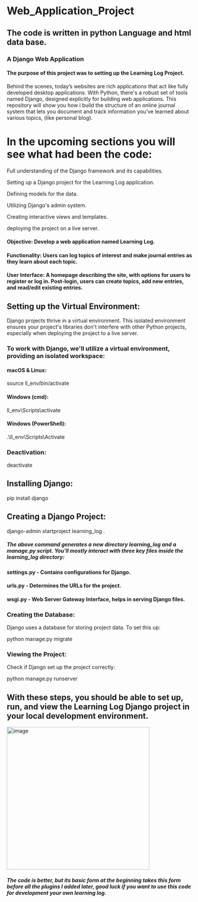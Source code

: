 # Web_Application_Project
## The code is written in python Language and html data base.
### A Django Web Application
#### The purpose of this project was to setting up the Learning Log Project.
Behind the scenes, today’s websites are rich applications that act like fully developed desktop applications. With Python, there's a robust set of tools named Django, designed explicitly for building web applications. This repository will show you how i 
build the structure of an online journal system that lets you document and track information you’ve learned about various topics,
(like personal blog).

# In the upcoming sections you will see what had been the code:
Full understanding of the Django framework and its capabilities.

Setting up a Django project for the Learning Log application.

Defining models for the data.

Utilizing Django's admin system.

Creating interactive views and templates.

deploying the project on a live server.

#### Objective: Develop a web application named Learning Log.
#### Functionality: Users can log topics of interest and make journal entries as they learn about each topic.
#### User Interface: A homepage describing the site, with options for users to register or log in. Post-login, users can create topics, add new entries, and read/edit existing entries.

## Setting up the Virtual Environment:
Django projects thrive in a virtual environment. This isolated environment ensures your project's libraries don't interfere with other Python projects, especially when deploying the project to a live server.
### To work with Django, we'll utilize a virtual environment, providing an isolated workspace:
#### macOS & Linux:
source ll_env/bin/activate

#### Windows (cmd):
ll_env\Scripts\activate

#### Windows (PowerShell):
.\ll_env\Scripts\Activate

### Deactivation:
deactivate

## Installing Django:
pip install django

## Creating a Django Project:
django-admin startproject learning_log .

##### The above command generates a new directory learning_log and a manage.py script. You'll mostly interact with three key files inside the learning_log directory:

#### settings.py - Contains configurations for Django.
#### urls.py - Determines the URLs for the project.
#### wsgi.py - Web Server Gateway Interface, helps in serving Django files.


### Creating the Database:
Django uses a database for storing project data. To set this up:

python manage.py migrate

### Viewing the Project:
Check if Django set up the project correctly:

python manage.py runserver

## With these steps, you should be able to set up, run, and view the Learning Log Django project in your local development environment.


<img width="385" alt="image" src="https://github.com/Masanbat12/Web_Application_Project/assets/93978448/f3d7f0e3-6a16-4c9b-a5fb-d5b2b41691c6">

##### The code is better, but its basic form at the beginning takes this form before all the plugins I added later, good luck if you want to use this code for development your own learning log.
